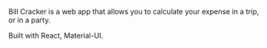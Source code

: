 Bill Cracker is a web app that allows you to calculate your expense in a trip, or in a party.

Built with React, Material-UI.
